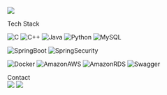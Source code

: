  ![](http://mazassumnida.wtf/api/v2/generate_badge?boj=phoenix1228)

Tech Stack
 
![C](https://img.shields.io/badge/C-A8B9CC?style=for-the-badge&logo=C&logoColor=white)
![C++](https://img.shields.io/badge/c++-00599C?style=for-the-badge&logo=Cplusplus&logoColor=white)
![Java](https://img.shields.io/badge/java-007396?style=for-the-badge&logo=Java&logoColor=white) 
![Python](https://img.shields.io/badge/Python-3776AB?style=for-the-badge&logo=Python&logoColor=white)
![MySQL](https://img.shields.io/badge/MySQL-4479A1?style=for-the-badge&logo=MySQL&logoColor=white)
 
![SpringBoot](https://img.shields.io/badge/SpringBoot-6DB33F?style=for-the-badge&logo=SpringBoot&logoColor=white)
![SpringSecurity](https://img.shields.io/badge/springsecurity-6DB33F?style=for-the-badge&logo=springsecurity&logoColor=white)

![Docker](https://img.shields.io/badge/Docker-2496ED?style=for-the-badge&logo=Docker&logoColor=white)
![AmazonAWS](https://img.shields.io/badge/amazonaws-232F3E?style=for-the-badge&logo=amazonaws&logoColor=white)
![AmazonRDS](https://img.shields.io/badge/amazonrds-527FFF?style=for-the-badge&logo=amazonrds&logoColor=white)
![Swagger](https://img.shields.io/badge/swagger-85EA2D?style=for-the-badge&logo=swagger&logoColor=white)

Contact  
[![](https://img.shields.io/badge/Gmail-EA4335?style=flat-square&logo=Gmail&logoColor=white)](mailto:phoenix1228@dgu.ac.kr)
[![](https://img.shields.io/badge/Instagram-E4405F?style=flat-square&logo=Instagram&logoColor=white)](https://www.instagram.com/hyxxlk/)

